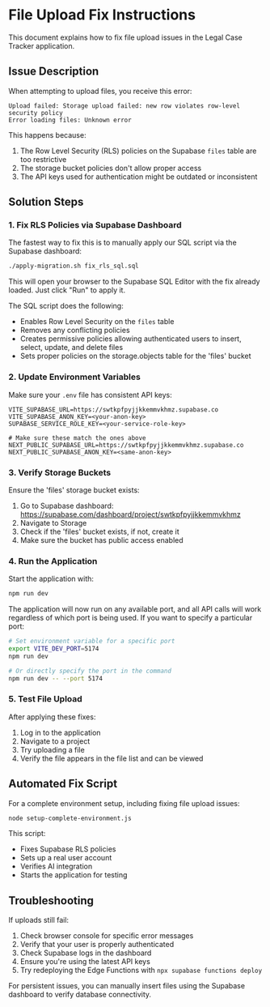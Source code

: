 # File Upload Fix Instructions

This document explains how to fix file upload issues in the Legal Case Tracker application.

## Issue Description

When attempting to upload files, you receive this error:
```
Upload failed: Storage upload failed: new row violates row-level security policy
Error loading files: Unknown error
```

This happens because:
1. The Row Level Security (RLS) policies on the Supabase `files` table are too restrictive
2. The storage bucket policies don't allow proper access
3. The API keys used for authentication might be outdated or inconsistent

## Solution Steps

### 1. Fix RLS Policies via Supabase Dashboard

The fastest way to fix this is to manually apply our SQL script via the Supabase dashboard:

```bash
./apply-migration.sh fix_rls_sql.sql
```

This will open your browser to the Supabase SQL Editor with the fix already loaded. Just click "Run" to apply it.

The SQL script does the following:
- Enables Row Level Security on the `files` table
- Removes any conflicting policies
- Creates permissive policies allowing authenticated users to insert, select, update, and delete files
- Sets proper policies on the storage.objects table for the 'files' bucket

### 2. Update Environment Variables

Make sure your `.env` file has consistent API keys:

```
VITE_SUPABASE_URL=https://swtkpfpyjjkkemmvkhmz.supabase.co
VITE_SUPABASE_ANON_KEY=<your-anon-key>
SUPABASE_SERVICE_ROLE_KEY=<your-service-role-key>

# Make sure these match the ones above
NEXT_PUBLIC_SUPABASE_URL=https://swtkpfpyjjkkemmvkhmz.supabase.co
NEXT_PUBLIC_SUPABASE_ANON_KEY=<same-anon-key>
```

### 3. Verify Storage Buckets

Ensure the 'files' storage bucket exists:

1. Go to Supabase dashboard: https://supabase.com/dashboard/project/swtkpfpyjjkkemmvkhmz
2. Navigate to Storage
3. Check if the 'files' bucket exists, if not, create it
4. Make sure the bucket has public access enabled

### 4. Run the Application

Start the application with:

```bash
npm run dev
```

The application will now run on any available port, and all API calls will work regardless of which port is being used. If you want to specify a particular port:

```bash
# Set environment variable for a specific port
export VITE_DEV_PORT=5174
npm run dev

# Or directly specify the port in the command
npm run dev -- --port 5174
```

### 5. Test File Upload

After applying these fixes:
1. Log in to the application
2. Navigate to a project
3. Try uploading a file
4. Verify the file appears in the file list and can be viewed

## Automated Fix Script

For a complete environment setup, including fixing file upload issues:

```bash
node setup-complete-environment.js
```

This script:
- Fixes Supabase RLS policies
- Sets up a real user account
- Verifies AI integration
- Starts the application for testing

## Troubleshooting

If uploads still fail:

1. Check browser console for specific error messages
2. Verify that your user is properly authenticated
3. Check Supabase logs in the dashboard
4. Ensure you're using the latest API keys
5. Try redeploying the Edge Functions with `npx supabase functions deploy`

For persistent issues, you can manually insert files using the Supabase dashboard to verify database connectivity. 